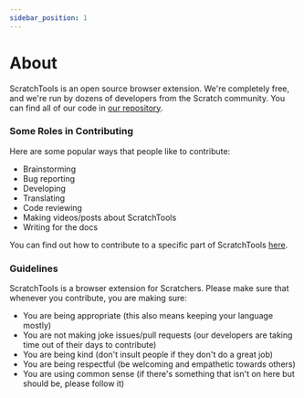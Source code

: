 ```yaml
---
sidebar_position: 1
---
```


# About
ScratchTools is an open source browser extension. We're completely free, and we're run by dozens of developers from the Scratch community. You can find all of our code in [our repository](https://github.com/stforscratch/scratchtools).

### Some Roles in Contributing
Here are some popular ways that people like to contribute:
- Brainstorming
- Bug reporting
- Developing
- Translating
- Code reviewing
- Making videos/posts about ScratchTools
- Writing for the docs

You can find out how to contribute to a specific part of ScratchTools [here](https://docs.scratchtools.app/docs/category/contributing).

### Guidelines
ScratchTools is a browser extension for Scratchers. Please make sure that whenever you contribute, you are making sure:
- You are being appropriate (this also means keeping your language mostly)
- You are not making joke issues/pull requests (our developers are taking time out of their days to contribute)
- You are being kind (don't insult people if they don't do a great job)
- You are being respectful (be welcoming and empathetic towards others)
- You are using common sense (if there's something that isn't on here but should be, please follow it)

